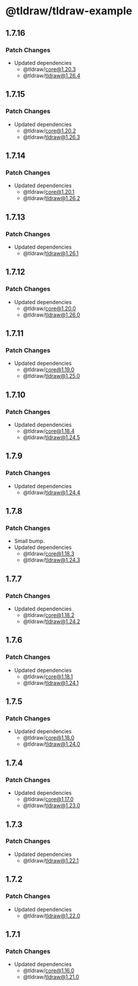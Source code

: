 # @tldraw/tldraw-example

## 1.7.16

### Patch Changes

- Updated dependencies
  - @tldraw/core@1.20.3
  - @tldraw/tldraw@1.26.4

## 1.7.15

### Patch Changes

- Updated dependencies
  - @tldraw/core@1.20.2
  - @tldraw/tldraw@1.26.3

## 1.7.14

### Patch Changes

- Updated dependencies
  - @tldraw/core@1.20.1
  - @tldraw/tldraw@1.26.2

## 1.7.13

### Patch Changes

- Updated dependencies
  - @tldraw/tldraw@1.26.1

## 1.7.12

### Patch Changes

- Updated dependencies
  - @tldraw/core@1.20.0
  - @tldraw/tldraw@1.26.0

## 1.7.11

### Patch Changes

- Updated dependencies
  - @tldraw/core@1.19.0
  - @tldraw/tldraw@1.25.0

## 1.7.10

### Patch Changes

- Updated dependencies
  - @tldraw/core@1.18.4
  - @tldraw/tldraw@1.24.5

## 1.7.9

### Patch Changes

- Updated dependencies
  - @tldraw/tldraw@1.24.4

## 1.7.8

### Patch Changes

- Small bump.
- Updated dependencies
  - @tldraw/core@1.18.3
  - @tldraw/tldraw@1.24.3

## 1.7.7

### Patch Changes

- Updated dependencies
  - @tldraw/core@1.18.2
  - @tldraw/tldraw@1.24.2

## 1.7.6

### Patch Changes

- Updated dependencies
  - @tldraw/core@1.18.1
  - @tldraw/tldraw@1.24.1

## 1.7.5

### Patch Changes

- Updated dependencies
  - @tldraw/core@1.18.0
  - @tldraw/tldraw@1.24.0

## 1.7.4

### Patch Changes

- Updated dependencies
  - @tldraw/core@1.17.0
  - @tldraw/tldraw@1.23.0

## 1.7.3

### Patch Changes

- Updated dependencies
  - @tldraw/tldraw@1.22.1

## 1.7.2

### Patch Changes

- Updated dependencies
  - @tldraw/tldraw@1.22.0

## 1.7.1

### Patch Changes

- Updated dependencies
  - @tldraw/core@1.16.0
  - @tldraw/tldraw@1.21.0
